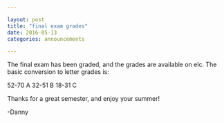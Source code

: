 ```yaml
---

layout: post
title: "final exam grades"
date: 2016-05-13
categories: announcements

---
```


The final exam has been graded, and the grades are available on elc. The basic conversion to letter grades is:

52-70 A
32-51 B
18-31 C

Thanks for a great semester, and enjoy your summer!

-Danny
